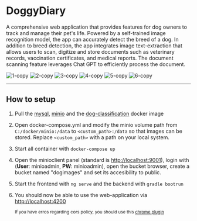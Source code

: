# DoggyDiary

A comprehensive web application that provides features for dog owners to track and manage their pet's life. Powered by a self-trained image recognition model, the app can accurately detect the breed of a dog. In addition to breed detection, the app integrates image text-extraction that allows users to scan, digitize and store documents such as veterinary records, vaccination certificates, and medical reports. The document scanning feature leverages Chat GPT to efficiently process the document.

![1-copy](https://github.com/timothykumm/doggydiary/assets/27158937/53a4e6c1-8fdb-44f7-985a-a9933abb404b)
![2-copy](https://github.com/timothykumm/doggydiary/assets/27158937/4722a793-6a01-45db-a741-2eebd2a110cc)
![3-copy](https://github.com/timothykumm/doggydiary/assets/27158937/5c1b8f05-2202-43ca-b1c6-b49d8f19bab9)
![4-copy](https://github.com/timothykumm/doggydiary/assets/27158937/ac2a5e61-1b50-4a4c-80c5-d866cd55f5e8)
![5-copy](https://github.com/timothykumm/doggydiary/assets/27158937/f2815c36-d66b-46ee-8549-576184284de3)
![6-copy](https://github.com/timothykumm/doggydiary/assets/27158937/6a535218-73e8-488e-98e3-73b2cfe8e3ee)

---
## __How to setup__
1. Pull the [mysql](https://hub.docker.com/_/mysql/), [minio](https://hub.docker.com/r/minio/minio) and the [dog-classification](https://hub.docker.com/r/timmycode/dog-breed-classification/tags) docker image
2. Open docker-compose.yml and modify the minio volume path from `C:/docker/minio:/data` to `<custom_path>:/data` so that images can be stored. Replace `<custom_path>` with a path on your local system.
3. Start all container with `docker-compose up`
4. Open the minioclient panel (standard is [http://localhost:9001](http://localhost:9001)), login with (__User__: minioadmin, __PW__: minioadmin), open the bucket browser, create a bucket named "dogimages" and set its accesibility to public.
5. Start the frontend with `ng serve` and the backend with `gradle bootrun`
6. You should now be able to use the web-application via [http://localhost:4200](http://localhost:4200)

    <sub> If you have erros regarding cors policy, you should use this [chrome plugin](https://chrome.google.com/webstore/detail/allow-cors-access-control/lhobafahddgcelffkeicbaginigeejlf?hl=de) </sub>

